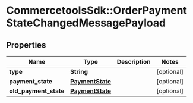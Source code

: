 # CommercetoolsSdk::OrderPaymentStateChangedMessagePayload

## Properties
Name | Type | Description | Notes
------------ | ------------- | ------------- | -------------
**type** | **String** |  | [optional] 
**payment_state** | [**PaymentState**](PaymentState.md) |  | [optional] 
**old_payment_state** | [**PaymentState**](PaymentState.md) |  | [optional] 

